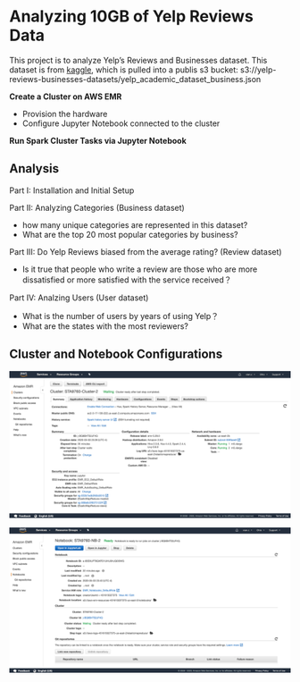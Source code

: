 # Analyzing 10GB of Yelp Reviews Data

This project is to analyze Yelp’s Reviews and Businesses dataset. This dataset is from [kaggle](https://www.kaggle.com/yelp-dataset/yelp-dataset), which is pulled into a publis s3 bucket: s3://yelp-reviews-businesses-datasets/yelp_academic_dataset_business.json

**Create a Cluster on AWS EMR**  
  * Provision the hardware  
  * Configure Jupyter Notebook connected to the cluster
  
**Run Spark Cluster Tasks via Jupyter Notebook**  

## Analysis
  Part I: Installation and Initial Setup   
  
  Part II: Analyzing Categories (Business dataset)    
  - how many unique categories are represented in this dataset?  
  - What are the top 20 most popular categories by business?  
  
  Part III:  Do Yelp Reviews biased from the average rating? (Review dataset)  
  - Is it true that people who write a review are those who are more dissatisfied or more satisfied with the service received？
    
  Part IV: Analzing Users (User dataset)
  - What is the number of users by years of using Yelp？
  - What are the states with the most reviewers? 


## Cluster and Notebook Configurations

![ScreenShot](https://github.com/xianchen2/Analyzing_10Gb_of_Yelp_Reviews_Data/blob/master/Cluster%20Configuration.png)

![ScreenShot](https://github.com/xianchen2/Analyzing_10Gb_of_Yelp_Reviews_Data/blob/master/Notebook%20Configuration.png)
